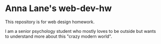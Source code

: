 # Anna Lane's web-dev-hw

This repository is for web design homework.

I am a senior psychology student who mostly loves to be outside but wants to understand more about this "crazy modern world".

